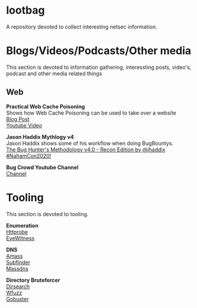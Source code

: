 # lootbag
A repository devoted to collect interesting netsec information. 



# Blogs/Videos/Podcasts/Other media
This section is devoted to information gathering, interessting posts, video's, podcast and other media related things 

## Web
__Practical Web Cache Poisoning__  
Shows how Web Cache Poisoning can be used to take over a website  
[Blog Post](https://portswigger.net/research/practical-web-cache-poisoning)   
[Youtube Video](https://www.youtube.com/watch?time_continue=55&v=j2RrmNxJZ5c&feature=emb_logo)


__Jason Haddix Mythlogy v4__  
Jason Haddix shows some of his workflow when doing BugBountys.  
[The Bug Hunter's Methodology v4.0 - Recon Edition by @jhaddix #NahamCon2020!](https://www.youtube.com/watch?v=p4JgIu1mceI)

__Bug Crowd Youtube Channel__  
[Channel](https://www.youtube.com/c/Bugcrowd)


# Tooling  
This section  is devoted to tooling. 

__Enumeration__  
[Httprobe](https://github.com/tomnomnom/httprobe)   
[EyeWitness](https://github.com/FortyNorthSecurity/EyeWitness)  

__DNS__  
[Amass](https://github.com/OWASP/Amass)  
[Subfinder](https://github.com/projectdiscovery/subfinder)  
[Massdns](https://github.com/blechschmidt/massdns)  

__Directory Bruteforcer__  
[Dirsearch](https://github.com/maurosoria/dirsearch)  
[Wfuzz](https://github.com/xmendez/wfuzz)  
[Gobuster](https://github.com/OJ/gobuster)  

